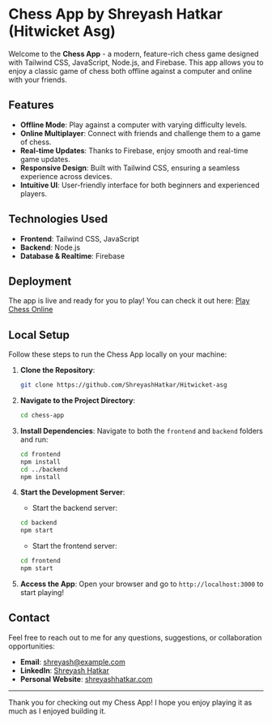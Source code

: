 # Chess App by Shreyash Hatkar (Hitwicket Asg)

Welcome to the **Chess App** - a modern, feature-rich chess game designed with Tailwind CSS, JavaScript, Node.js, and Firebase. This app allows you to enjoy a classic game of chess both offline against a computer and online with your friends.

## Features

- **Offline Mode**: Play against a computer with varying difficulty levels.
- **Online Multiplayer**: Connect with friends and challenge them to a game of chess.
- **Real-time Updates**: Thanks to Firebase, enjoy smooth and real-time game updates.
- **Responsive Design**: Built with Tailwind CSS, ensuring a seamless experience across devices.
- **Intuitive UI**: User-friendly interface for both beginners and experienced players.

## Technologies Used

- **Frontend**: Tailwind CSS, JavaScript
- **Backend**: Node.js
- **Database & Realtime**: Firebase

## Deployment

The app is live and ready for you to play! You can check it out here:
[Play Chess Online](https://hitwicket-asg.vercel.app/)

## Local Setup

Follow these steps to run the Chess App locally on your machine:

1. **Clone the Repository**:
    ```bash
    git clone https://github.com/ShreyashHatkar/Hitwicket-asg
    ```

2. **Navigate to the Project Directory**:
    ```bash
    cd chess-app
    ```

3. **Install Dependencies**:
    Navigate to both the `frontend` and `backend` folders and run:
    ```bash
    cd frontend
    npm install
    cd ../backend
    npm install
    ```

4. **Start the Development Server**:
    - Start the backend server:
    ```bash
    cd backend
    npm start
    ```
    - Start the frontend server:
    ```bash
    cd frontend
    npm start
    ```

5. **Access the App**:
    Open your browser and go to `http://localhost:3000` to start playing!

## Contact

Feel free to reach out to me for any questions, suggestions, or collaboration opportunities:

- **Email**: [shreyash@example.com](mailto:shreyash071003@gmail.com)
- **LinkedIn**: [Shreyash Hatkar](  https://www.linkedin.com/in/shreyash-hatkar-9510bb225/)
- **Personal Website**: [shreyashhatkar.com](https://www.shreyashhatkar.tech)

---

Thank you for checking out my Chess App! I hope you enjoy playing it as much as I enjoyed building it.
